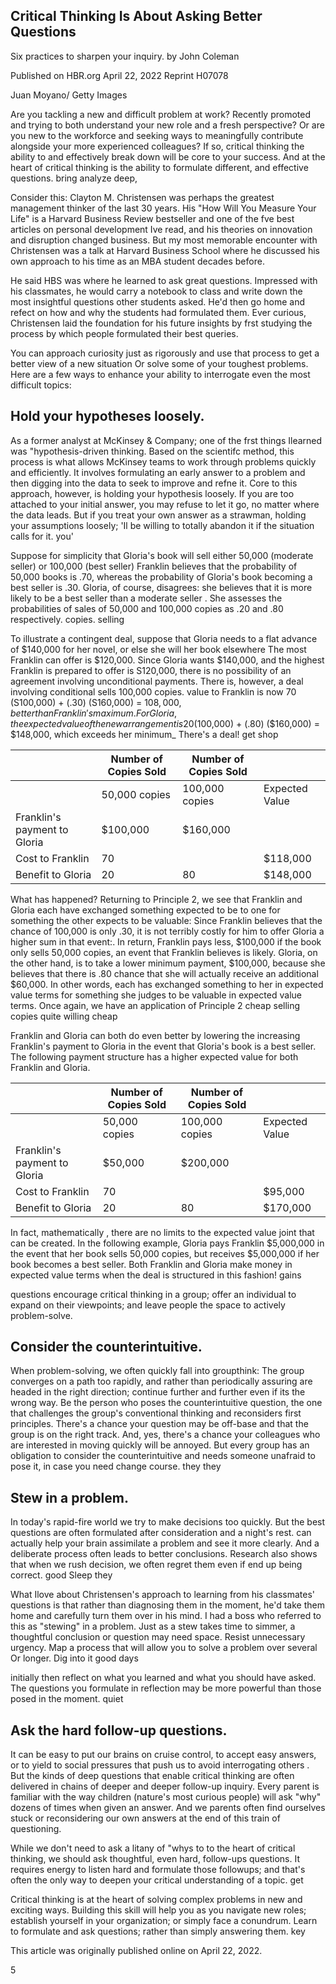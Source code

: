 ## Critical Thinking Is About Asking Better Questions

Six practices to sharpen your inquiry. by John Coleman

Published on HBR.org April 22, 2022 Reprint H07078

<!-- image -->

Juan Moyano/ Getty Images

Are you tackling a new and difficult problem at work? Recently promoted and trying to both understand your new role and a fresh perspective? Or are you new to the workforce and seeking ways to meaningfully contribute alongside your more experienced colleagues? If so, critical thinking the ability to and effectively break down will be core to your success. And at the heart of critical thinking is the ability to formulate different, and effective questions. bring analyze deep,

Consider this: Clayton M. Christensen was perhaps the greatest management thinker of the last 30 years. His "How Will You Measure Your Life" is a Harvard Business Review bestseller and one of the fve best articles on personal development Ive read, and his theories on innovation and disruption changed business. But my most memorable encounter with Christensen was a talk at Harvard Business School where he discussed his own approach to his time as an MBA student decades before.

He said HBS was where he learned to ask great questions. Impressed with his classmates, he would carry a notebook to class and write down the most insightful questions other students asked. He'd then go home and refect on how and why the students had formulated them. Ever curious, Christensen laid the foundation for his future insights by frst studying the process by which people formulated their best queries.

You can approach curiosity just as rigorously and use that process to get a better view of a new situation Or solve some of your toughest problems. Here are a few ways to enhance your ability to interrogate even the most difficult topics:

## Hold your hypotheses loosely.

As a former analyst at McKinsey &amp; Company; one of the frst   things Ilearned was "hypothesis-driven thinking. Based on the scientifc method, this process is what allows McKinsey teams to work through problems quickly and efficiently. It involves formulating an early answer to a problem and then digging into the data to seek to improve and refne it. Core to this approach, however, is holding your hypothesis loosely. If you are too attached to your initial answer, you may refuse to let it go, no matter where the data leads. But if you treat your own answer as a strawman, holding your assumptions loosely; 'Il be willing to totally abandon it if the situation calls for it. you'

Suppose for simplicity that Gloria's book will sell either 50,000 (moderate seller) or 100,000 (best seller) Franklin believes that the probability of 50,000 books is .70, whereas the probability of Gloria's book becoming a best seller is .30. Gloria, of course, disagrees: she believes that it is more likely to be a best seller than a moderate seller . She assesses the probabilities of sales of 50,000 and 100,000 copies as .20 and .80 respectively. copies. selling

To illustrate a contingent deal, suppose that Gloria needs to a flat advance of $140,000 for her novel, or else she will her book elsewhere The most Franklin can offer is $120,000. Since Gloria wants $140,000, and the highest Franklin is prepared to offer is S120,000, there is no possibility of an agreement involving unconditional payments. There is, however, a deal involving conditional sells 100,000 copies. value to Franklin is now 70 (S100,000) + (.30) (S160,000) = $108,000, better than Franklin's maximum. For Gloria, the expected value of the new arrangement is 20 ($100,000) + (.80) ($160,000) = $148,000, which exceeds her minimum\_ There's a deal! get shop

|                              | Number of Copies Sold   | Number of Copies Sold   |                |
|------------------------------|-------------------------|-------------------------|----------------|
|                              | 50,000 copies           | 100,000 copies          | Expected Value |
| Franklin's payment to Gloria | $100,000                | $160,000                |                |
| Cost to Franklin             | 70                      |                         | $118,000       |
| Benefit to Gloria            | 20                      | 80                      | $148,000       |

What has happened?   Returning to Principle 2, we see that Franklin and Gloria each have exchanged something expected to be to one for something the other expects to be valuable: Since Franklin believes that the chance of 100,000 is only .30, it is not terribly costly for him to offer Gloria a higher sum in that event:.  In return, Franklin pays less, $100,000 if the book only sells 50,000 copies, an event that Franklin believes is likely. Gloria, on the other hand, is to take a lower minimum payment, $100,000, because she believes that there is .80 chance that she will actually receive an additional $60,000. In other words, each has exchanged something to her in expected value terms for something she judges to be valuable in expected value terms. Once again, we have an application of Principle 2 cheap selling copies quite willing cheap

Franklin and Gloria can both do even better by lowering the increasing Franklin's payment to Gloria in the event that Gloria's book is a best seller. The following payment structure has a higher expected value for both Franklin and Gloria.

|                              | Number of Copies Sold   | Number of Copies Sold   |                |
|------------------------------|-------------------------|-------------------------|----------------|
|                              | 50,000 copies           | 100,000 copies          | Expected Value |
| Franklin's payment to Gloria | $50,000                 | $200,000                |                |
| Cost to Franklin             | 70                      |                         | $95,000        |
| Benefit to Gloria            | 20                      | 80                      | $170,000       |

In fact, mathematically , there are no limits to the expected value joint that can be created. In the following example, Gloria pays Franklin $5,000,000 in the event that her book sells 50,000 copies, but receives $5,000,000 if her book becomes a best  seller. Both Franklin and Gloria make money in expected value terms when the deal is structured in this fashion! gains

questions encourage critical thinking in a group; offer an individual to expand on their viewpoints; and leave people the space to actively problem-solve.

## Consider the counterintuitive.

When problem-solving, we often quickly fall into groupthink: The group converges on a path too rapidly, and rather than periodically assuring are headed in the right direction; continue further and further even if its the wrong way. Be the person who poses the counterintuitive question, the one that challenges the group's conventional thinking and reconsiders first principles. There's a chance your question may be off-base and that the group is on the right track. And, yes, there's a chance your colleagues who are interested in moving quickly will be annoyed. But every group has an obligation to consider the counterintuitive and needs someone unafraid to pose it, in case you need change course. they they

## Stew in a problem.

In today's rapid-fire world we try to make decisions too quickly. But the best questions are often formulated after consideration and a night's rest. can actually help your brain assimilate a problem and see it more clearly. And a deliberate process often leads to better conclusions. Research also shows that when we rush decision, we often regret them even if end up being correct. good Sleep they

What Ilove about Christensen's approach to learning from his classmates' questions is that rather than diagnosing them in the moment, he'd take them home and carefully turn them over in his mind. I had a boss who referred to this as "stewing" in a problem. Just as a stew takes time to simmer, a thoughtful conclusion or question may need space. Resist unnecessary urgency. Map a process that will allow you to solve a problem over several Or longer. Dig into it good days

initially then reflect on what you learned and what you should have asked. The questions you formulate in reflection may be more powerful than those posed in the moment. quiet

## Ask the hard follow-up questions.

It can be easy to put our brains on cruise control, to accept easy answers, or to yield to social pressures that push us to avoid interrogating others . But the kinds of deep questions that enable critical thinking are often delivered in chains of deeper and deeper follow-up inquiry. Every parent is familiar with the way children (nature's most curious people) will ask "why" dozens of times when given an answer. And we parents often find ourselves stuck or reconsidering our own answers at the end of this train of questioning.

While we don't need to ask a litany of "whys to to the heart of critical thinking, we should ask thoughtful, even hard, follow-ups questions. It requires energy to listen hard and formulate those followups; and that's often the only way to deepen your critical understanding of a topic. get

Critical thinking is at the heart of solving complex problems in new and exciting ways. Building this skill will help you as you navigate new roles; establish yourself in your organization; or simply face a conundrum. Learn to formulate and ask questions; rather than simply answering them. key

This article was originally published online on April 22, 2022.

5
